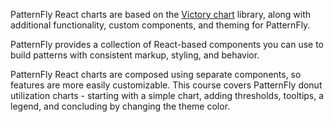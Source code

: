 PatternFly React charts are based on the [Victory chart](https://formidable.com/open-source/victory/docs/victory-chart/) library, along with additional functionality, custom components, and theming for PatternFly. 

PatternFly provides a collection of React-based components you can use to build patterns with consistent markup, styling, and behavior. 

PatternFly React charts are composed using separate components, so features are more easily customizable.  This course covers PatternFly donut utilization charts - starting with a simple chart, adding thresholds, tooltips, a legend, and concluding by changing the theme color.




